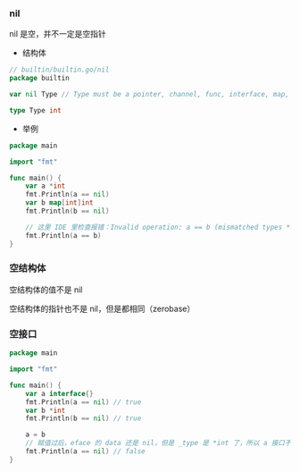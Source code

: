 ### nil

nil 是空，并不一定是空指针

* 结构体

```go
// builtin/builtin.go/nil
package builtin

var nil Type // Type must be a pointer, channel, func, interface, map, or slice type

type Type int
```

* 举例

```go
package main

import "fmt"

func main() {
	var a *int
	fmt.Println(a == nil)
	var b map[int]int
	fmt.Println(b == nil)

	// 这里 IDE 里检查报错：Invalid operation: a == b (mismatched types *int and map[int]int)
	fmt.Println(a == b)
}
```


### 空结构体

空结构体的值不是 nil

空结构体的指针也不是 nil，但是都相同（zerobase）


### 空接口

```go
package main

import "fmt"

func main() {
	var a interface{}
	fmt.Println(a == nil) // true
	var b *int
	fmt.Println(b == nil) // true

	a = b
	// 赋值过后，eface 的 data 还是 nil，但是 _type 是 *int 了，所以 a 接口不再是 nil 了
	fmt.Println(a == nil) // false
}
```
